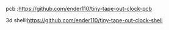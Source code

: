 pcb :https://github.com/ender110/tiny-tape-out-clock-pcb


3d shell:https://github.com/ender110/tiny-tape-out-clock-shell
